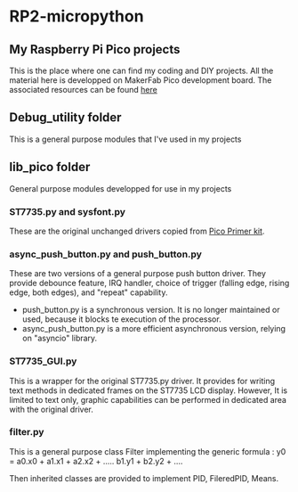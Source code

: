 # RP2-micropython
## My Raspberry Pi Pico projects

This is the place where one can find my coding and DIY projects.
All the material here is developped on MakerFab Pico development board.
The associated resources can be found [here](https://github.com/Makerfabs/Pico_Primer_Kit.git)

## Debug_utility folder
This is a general purpose modules that I've used in my projects

## lib_pico folder
General purpose modules developped for use in my projects

### ST7735.py and sysfont.py
These are the original unchanged drivers copied from [Pico Primer kit](https://github.com/Makerfabs/Pico_Primer_Kit/tree/main/example/lib).

### async_push_button.py and push_button.py
These are two versions of a general purpose push button driver. 
They provide debounce feature, IRQ handler, choice of trigger (falling edge, rising edge, both edges), and "repeat" capability.
- push_button.py is a synchronous version. It is no longer maintained or used, because it blocks te execution of the processor.
- async_push_button.py is a more efficient asynchronous version, relying on "asyncio" library.

### ST7735_GUI.py 
This is a wrapper for the original ST7735.py driver. 
It provides for writing text methods in dedicated frames on the ST7735 LCD display. 
However, It is limited to text only, graphic capabilities can be performed in dedicated area with the original driver.

### filter.py
This is a general purpose class Filter implementing the generic formula : y0 = a0.x0 + a1.x1 + a2.x2 + ..... b1.y1 + b2.y2 + ....

Then inherited classes are provided to implement PID, FileredPID, Means.
